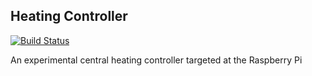 ## Heating Controller

[![Build Status](https://travis-ci.org/alext/heating-controller.png?branch=master)](https://travis-ci.org/alext/heating-controller)

An experimental central heating controller targeted at the Raspberry Pi
